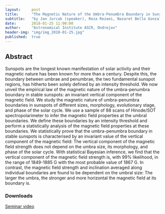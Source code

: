 ```yaml
---
layout:     post
title:      "The Magnetic Nature of the Umbra-Penumbra Boundary in Sunspots"
subtitle:   "by Jan Jurcak (speaker), Reza Rezaei, Nazaret Bello Gonzalez, Rolf Schlichenmaier, Jiri Vomlel"
date:       2018-01-25 11:00:00
author:     "Astronomical Institute ASCR, Ondrejov"
header-img: "img/img_2018-01-25.jpg"
published:  true
---
```


## Abstract
Sunspots are the longest known manifestation of solar activity and their magnetic nature has been known for more than a century. Despite this, the boundary between umbrae and penumbrae, the two fundamental sunspot regions, has hitherto been solely defined by an intensity threshold.  We now unveil the empirical law of the magnetic nature of the umbra-penumbra boundary in stable sunspots: an invariant vertical component of the magnetic field. We study the magnetic nature of umbra-penumbra boundaries in sunspots of different sizes, morphology, evolutionary stage, and phase of the solar cycle. We use a sample of 88 scans of Hinode/SOT spectropolarimeter to infer the magnetic field properties at the umbral boundaries. We define these boundaries by an intensity threshold and perform a statistically analysis of the magnetic field properties at these boundaries. We statistically prove that the umbra-penumbra boundary in stable sunspots is characterised by an invariant value of the vertical component of the magnetic field: The vertical component of the magnetic field strength does not depend on the umbra size, its morphology, and phase of the solar cycle. With statistical Bayesian inference, we find that the vertical component of the magnetic field strength is, with 99\% likelihood, in the range of 1849-1885 G with the most probable value of 1867 G. In contrast, the magnetic field strength and inclination averaged along individual boundaries are found to be dependent on the umbral size: The larger the umbra, the stronger and more horizontal the magnetic field at its boundary is.

### Downloads

[Seminar video](https://folk.uio.no/tiago/espos/videos/2018-01-25-Jurcak.mp4)
